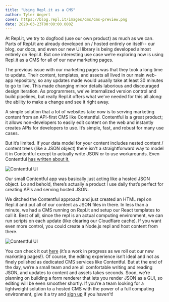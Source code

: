 ```yaml
---
title: "Using Repl.it as a CMS"
author: Tyler Angert
cover: https://blog.repl.it/images/cms/cms-preview.png
date: 2020-03-23T00:00:00.000Z
---
```


At Repl.it, we try to dogfood (use our own product) as much as we can. Parts of Repl.it are already developed on / hosted entirely on itself-- our blog, our docs, and even our new UI library is being developed almost entirely on Repl.it. But one interesting use case we’re exploring now is using Repl.it as a CMS for all of our new marketing pages.

The previous issue with our marketing pages was that they took a long time to update. Their content, templates, and assets all lived in our main web-app repository, so any updates made would usually take at least 30 minutes to go to live. This made changing minor details laborious and discouraged design iteration. As programmers, we've internalized version control and build pipelines, but really Repl.it offers what we've needed for this all along: the ability to make a change and see it right away.

A simple solution that a lot of websites take now is to serving marketing content from an API-first CMS like Contentful. Contentful is a great product; it allows non-developers to easily edit content on the web and instantly creates APIs for developers to use. It’s simple, fast, and robust for many use cases.

But it’s limited. If your data model for your content includes nested content / content trees (like a JSON object) there isn't a straightforward way to model it in Contentful except to actually write JSON or to use workarounds. Even Contentful [has written about it.](https://www.contentful.com/blog/2015/02/17/content-trees-tags-and-facets-in-contentful/)

![Contentful UI](images/cms/contentful.png)

Our small Contentful app was basically just acting like a hosted JSON object. Lo and behold, there’s actually a product I use daily that’s perfect for creating APIs and serving hosted JSON.

We ditched the Contentful approach and just created an HTML repl on Repl.it and put all of our content as JSON files in there. In less than a minute, we had a CMS running on Repl.it and setup our React templates to call it. Best of all, since the repl is an actual computing environment, we can run scripts on each update (like clearing our Cloudflare cache). If you want even more control, you could create a Node.js repl and host content from there.

![Contentful UI](images/cms/cms.gif)

You can check it out [here](https://repl.it/@tangert/marketing-content-server)  (it’s a work in progress as we roll out our new marketing pages!). Of course, the editing experience isn’t ideal and not as finely polished as dedicated CMS services like Contentful. But at the end of the day, we’re a small team and are all comfortable writing and reading JSON, and updates to content and assets takes seconds. Soon, we’re planning on building a form renderer that lets you render JSON as a GUI, so editing will be even smoother shortly. If you’re a team looking for a lightweight solution to a hosted CMS with the power of a full computing environment, give it a try and [sign up](https://repl.it/signup) if you haven't! 
